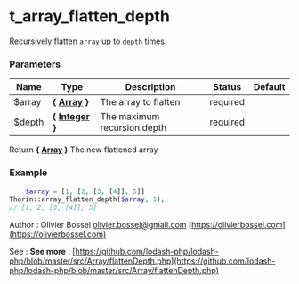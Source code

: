 # t_array_flatten_depth

Recursively flatten `array` up to `depth` times.



### Parameters
Name  |  Type  |  Description  |  Status  |  Default
------------  |  ------------  |  ------------  |  ------------  |  ------------
$array  |  **{ [Array](http://php.net/manual/en/language.types.array.php) }**  |  The array to flatten  |  required  |
$depth  |  **{ [Integer](http://php.net/manual/en/language.types.integer.php) }**  |  The maximum recursion depth  |  required  |

Return **{ [Array](http://php.net/manual/en/language.types.array.php) }** The new flattened array

### Example
```php
	$array = [1, [2, [3, [4]], 5]]
Thorin::array_flatten_depth($array, 1);
// [1, 2, [3, [4]], 5]
```
Author : Olivier Bossel [olivier.bossel@gmail.com](mailto:olivier.bossel@gmail.com) [https://olivierbossel.com](https://olivierbossel.com)

See : **See more** : [https://github.com/lodash-php/lodash-php/blob/master/src/Array/flattenDepth.php](https://github.com/lodash-php/lodash-php/blob/master/src/Array/flattenDepth.php)